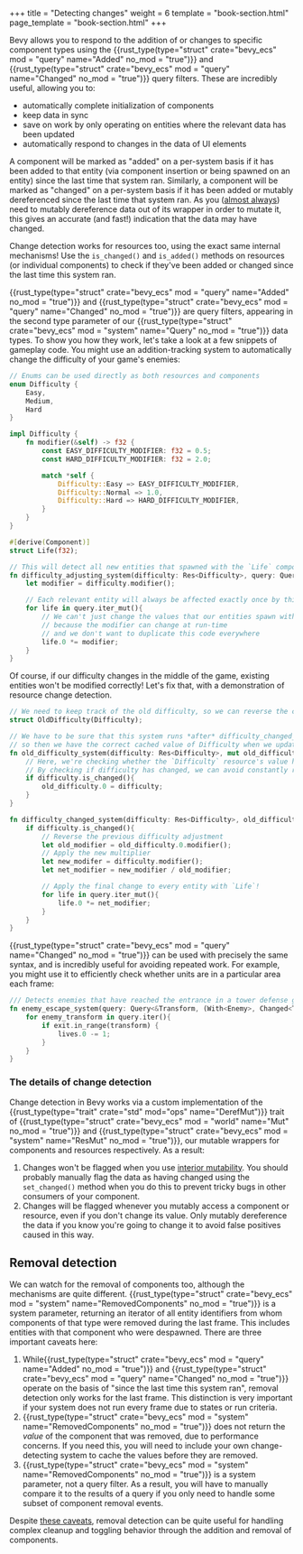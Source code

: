 +++
title = "Detecting changes"
weight = 6
template = "book-section.html"
page_template = "book-section.html"
+++

Bevy allows you to respond to the addition of or changes to specific component types using the {{rust_type(type="struct" crate="bevy_ecs" mod = "query" name="Added" no_mod = "true")}} and {{rust_type(type="struct" crate="bevy_ecs" mod = "query" name="Changed" no_mod = "true")}} query filters.
These are incredibly useful, allowing you to:

- automatically complete initialization of components
- keep data in sync
- save on work by only operating on entities where the relevant data has been updated
- automatically respond to changes in the data of UI elements

A component will be marked as "added" on a per-system basis if it has been added to that entity (via component insertion or being spawned on an entity) since the last time that system ran.
Similarly, a component will be marked as "changed" on a per-system basis if it has been added or mutably dereferenced since the last time that system ran.
As you ([almost always](https://doc.rust-lang.org/book/ch15-05-interior-mutability.html)) need to mutably dereference data out of its wrapper in order to mutate it, this gives an accurate (and fast!) indication that the data may have changed.

Change detection works for resources too, using the exact same internal mechanisms!
Use the `is_changed()` and `is_added()` methods on resources (or individual components) to check if they've been added or changed since the last time this system ran.

{{rust_type(type="struct" crate="bevy_ecs" mod = "query" name="Added" no_mod = "true")}} and {{rust_type(type="struct" crate="bevy_ecs" mod = "query" name="Changed" no_mod = "true")}} are query filters, appearing in the second type parameter of our {{rust_type(type="struct" crate="bevy_ecs" mod = "system" name="Query" no_mod = "true")}} data types.
To show you how they work, let's take a look at a few snippets of gameplay code.
You might use an addition-tracking system to automatically change the difficulty of your game's enemies:

```rust
// Enums can be used directly as both resources and components
enum Difficulty {
	Easy,
	Medium,
	Hard
}

impl Difficulty {
	fn modifier(&self) -> f32 {
		const EASY_DIFFICULTY_MODIFIER: f32 = 0.5;
		const HARD_DIFFICULTY_MODIFIER: f32 = 2.0;

		match *self {
			Difficulty::Easy => EASY_DIFFICULTY_MODIFIER,
			Difficulty::Normal => 1.0,
			Difficulty::Hard => HARD_DIFFICULTY_MODIFIER,
		}
	}
}

#[derive(Component)]
struct Life(f32);

// This will detect all new entities that spawned with the `Life` component, or entities who just had that component added
fn difficulty_adjusting_system(difficulty: Res<Difficulty>, query: Query<&mut Life, Added<Life>>){
	let modifier = difficulty.modifier();

	// Each relevant entity will always be affected exactly once by this system
	for life in query.iter_mut(){
		// We can't just change the values that our entities spawn with,
		// because the modifier can change at run-time
		// and we don't want to duplicate this code everywhere
		life.0 *= modifier;
	} 
}
```

Of course, if our difficulty changes in the middle of the game, existing entities won't be modified correctly!
Let's fix that, with a demonstration of resource change detection.

```rust
// We need to keep track of the old difficulty, so we can reverse the changes easily
struct OldDifficulty(Difficulty);

// We have to be sure that this system runs *after* difficulty_changed_system
// so then we have the correct cached value of Difficulty when we update enemy stats
fn old_difficulty_system(difficulty: Res<Difficulty>, mut old_difficulty: ResMut<OldDifficulty>){
	// Here, we're checking whether the `Difficulty` resource's value has changed
	// By checking if difficulty has changed, we can avoid constantly rewriting this value
	if difficulty.is_changed(){
		old_difficulty.0 = difficulty;
	}
}

fn difficulty_changed_system(difficulty: Res<Difficulty>, old_difficulty: Res<OldDifficulty> query: Query<&mut Life>){
	if difficulty.is_changed(){
		// Reverse the previous difficulty adjustment
		let old_modifier = old_difficulty.0.modifier();
		// Apply the new multiplier
		let new_modifer = difficulty.modifier();
		let net_modifier = new_modifier / old_modifier;

		// Apply the final change to every entity with `Life`!
		for life in query.iter_mut(){
			life.0 *= net_modifier;
		} 
	}
}
```

{{rust_type(type="struct" crate="bevy_ecs" mod = "query" name="Changed" no_mod = "true")}} can be used with precisely the same syntax, and is incredibly useful for avoiding repeated work.
For example, you might use it to efficiently check whether units are in a particular area each frame:

```rust
/// Detects enemies that have reached the entrance in a tower defense game
fn enemy_escape_system(query: Query<&Transform, (With<Enemy>, Changed<Transform>>>, exit: Res<Exit>, lives: ResMut<Lives>){
	for enemy_transform in query.iter(){
		if exit.in_range(transform) {
			lives.0 -= 1;
		}
	}
}
```

### The details of change detection

Change detection in Bevy works via a custom implementation of the {{rust_type(type="trait" crate="std" mod="ops" name="DerefMut")}} trait of {{rust_type(type="struct" crate="bevy_ecs" mod = "world" name="Mut" no_mod = "true")}} and {{rust_type(type="struct" crate="bevy_ecs" mod = "system" name="ResMut" no_mod = "true")}}, our mutable wrappers for components and resources respectively.
As a result:

1. Changes won't be flagged when you use [interior mutability](https://doc.rust-lang.org/book/ch15-05-interior-mutability.html). You should probably manually flag the data as having changed using the `set_changed()` method when you do this to prevent tricky bugs in other consumers of your component.
2. Changes will be flagged whenever you mutably access a component or resource, even if you don't change its value. Only mutably dereference the data if you know you're going to change it to avoid false positives caused in this way.

## Removal detection

We can watch for the removal of components too, although the mechanisms are quite different.
{{rust_type(type="struct" crate="bevy_ecs" mod = "system" name="RemovedComponents" no_mod = "true")}} is a system parameter, returning an iterator of all entity identifiers from whom components of that type were removed during the last frame.
This includes entities with that component who were despawned.
There are three important caveats here:

1. While{{rust_type(type="struct" crate="bevy_ecs" mod = "query" name="Added" no_mod = "true")}} and {{rust_type(type="struct" crate="bevy_ecs" mod = "query" name="Changed" no_mod = "true")}} operate on the basis of "since the last time this system ran", removal detection only works for the last frame. This distinction is very important if your system does not run every frame due to states or run criteria.
2. {{rust_type(type="struct" crate="bevy_ecs" mod = "system" name="RemovedComponents" no_mod = "true")}} does not return the *value* of the component that was removed, due to performance concerns. If you need this, you will need to include your own change-detecting system to cache the values before they are removed.
3. {{rust_type(type="struct" crate="bevy_ecs" mod = "system" name="RemovedComponents" no_mod = "true")}} is a system parameter, not a query filter. As a result, you will have to manually compare it to the results of a query if you only need to handle some subset of component removal events.

Despite [these caveats](https://github.com/bevyengine/bevy/issues/2148), removal detection can be quite useful for handling complex cleanup and toggling behavior through the addition and removal of components.
